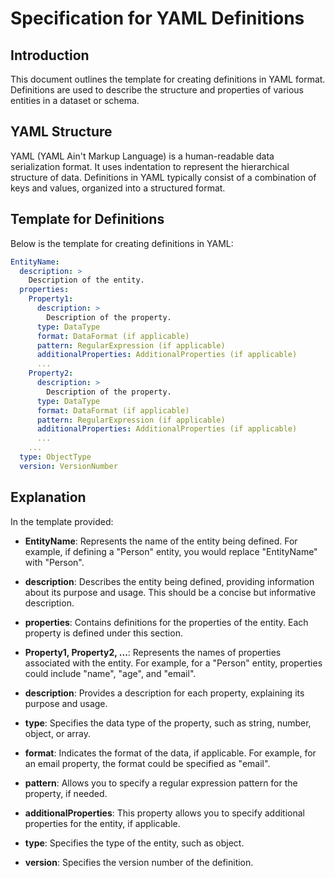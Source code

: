 # Specification for YAML Definitions

## Introduction
This document outlines the template for creating definitions in YAML format. Definitions are used to describe the structure and properties of various entities in a dataset or schema.

## YAML Structure
YAML (YAML Ain't Markup Language) is a human-readable data serialization format. It uses indentation to represent the hierarchical structure of data. Definitions in YAML typically consist of a combination of keys and values, organized into a structured format.

## Template for Definitions
Below is the template for creating definitions in YAML:

```yaml
EntityName:
  description: >
    Description of the entity.
  properties:
    Property1:
      description: >
        Description of the property.
      type: DataType
      format: DataFormat (if applicable)
      pattern: RegularExpression (if applicable)
      additionalProperties: AdditionalProperties (if applicable)
      ...
    Property2:
      description: >
        Description of the property.
      type: DataType
      format: DataFormat (if applicable)
      pattern: RegularExpression (if applicable)
      additionalProperties: AdditionalProperties (if applicable)
      ...
    ...
  type: ObjectType
  version: VersionNumber
```

## Explanation

In the template provided:

- **EntityName**: Represents the name of the entity being defined. For example, if defining a "Person" entity, you would replace "EntityName" with "Person".
  
- **description**: Describes the entity being defined, providing information about its purpose and usage. This should be a concise but informative description.
  
- **properties**: Contains definitions for the properties of the entity. Each property is defined under this section.
  
- **Property1, Property2, ...**: Represents the names of properties associated with the entity. For example, for a "Person" entity, properties could include "name", "age", and "email".
  
- **description**: Provides a description for each property, explaining its purpose and usage.
  
- **type**: Specifies the data type of the property, such as string, number, object, or array.
  
- **format**: Indicates the format of the data, if applicable. For example, for an email property, the format could be specified as "email".
  
- **pattern**: Allows you to specify a regular expression pattern for the property, if needed.
  
- **additionalProperties**: This property allows you to specify additional properties for the entity, if applicable.
  
- **type**: Specifies the type of the entity, such as object.
  
- **version**: Specifies the version number of the definition.

